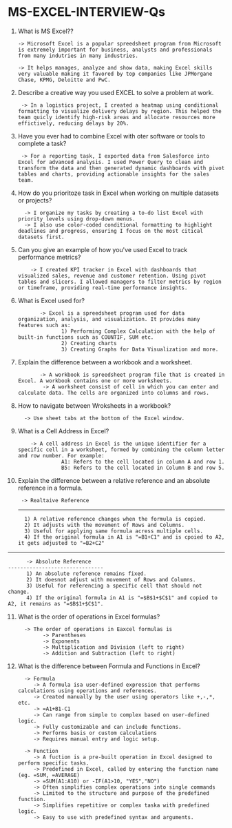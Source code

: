 # MS-EXCEL-INTERVIEW-Qs

1) What is MS Excel??
   
       -> Microsoft Excel is a popular spreedsheet program from Microsoft is extremely important for business, analysts and professionals from many indutries in many industries.
   
       -> It helps manages, analyze and show data, making Excel skills very valuable making it favored by top companies like JPMorgane Chase, KPMG, Deloitte and PwC.

2) Describe a creative way you used EXCEL to solve a problem at work.
   
        -> In a logistics project, I created a heatmap using conditional formatting to visualize delivery delays by region. This helped the team quicly identify high-risk areas and allocate resources more effictively, reducing delays by 20%.

3) Have you ever had to combine Excel with oter software or tools to complete a task?

        -> For a reporting task, I exported data from Salesforce into Excel for advanced analysis. I used Power Query to clean and transform the data and then generated dynamic dashboards with pivot tables and charts, providing actionable insights for the sales team.

4) How do you prioritoze task in Excel when working on multiple datasets or projects?

         -> I organize my tasks by creating a to-do list Excel with priority levels using drop-down menus.
         -> I also use color-coded conditional formatting to highlight deadlines and progress, ensuring I focus on the most citical datasets first.

5) Can you give an example of how you've used Excel to track performance metrics?

           -> I created KPI tracker in Excel with dashboards that visualized sales, revenue and customer retention. Using pivot tables and slicers. I allowed managers to filter metrics by region or timeframe, providing real-time performance insights.

6) What is Excel used for?

              -> Excel is a spreedsheet program used for data organization, analysis, and visualization. It provides many features such as:
                     1) Performing Complex Calculation with the help of built-in functions such as COUNTIF, SUM etc.
                     2) Creating charts
                     3) Creating Graphs for Data Visualization and more.

7) Explain the difference between a workbook and a worksheet.

              -> A workbook is spreedsheet program file that is created in Excel. A workbook contains one or more worksheets.
               -> A worksheet consist of cell in which you can enter and calculate data. The cells are organized into columns and rows.

8) How to navigate between Wroksheets in a workbook?

         -> Use sheet tabs at the bottom of the Excel window.
   
9) What is a Cell Address in Excel?

           -> A cell address in Excel is the unique identifier for a specific cell in a worksheet, formed by combining the column letter and row number. For example:
                     A1: Refers to the cell located in column A and row 1.
                     B5: Refers to the cell located in Column B and row 5.

10) Explain the difference between a relative reference and an absolute reference in a formula.

         -> Realtaive Reference
    -------------------------------
          1) A relative reference changes when the formula is copied.
          2) It adjusts with the movement of Rows and Columns.
          3) Useful for applying same formula acress multiple cells.
          4) If the original formula in A1 is "=B1+C1" and is cpoied to A2, it gets adjusted to "=B2+C2"
----------------------------------------------------------------------------------------------

          -> Absolute Reference
    -------------------------------
          1) An absolute reference remains fixed.
          2) It doesnot adjust with movement of Rows and Columns.
          3) Useful for referencing a specific cell that should not change.
          4) If the original formula in A1 is "=$B$1+$C$1" and copied to A2, it remains as "=$B$1+$C$1".

11) What is the order of operations in Excel formulas?

          -> The order of operations in Eaxcel formulas is
                -> Parentheses
                -> Exponents
                -> Multiplication and Division (left to right)
                -> Addition and Subtraction (left to right)


12) What is the difference between Formula and Functions in Excel?

          -> Formula
             -> A formula isa user-defined expression that performs calculations using operations and references.
             -> Created manually by the user using operators like +,-,*, etc.
             -> =A1+B1-C1
             -> Can range from simple to complex based on user-defined logic.
             -> Fully customizable and can include functions.
             -> Performs basis or custom calculations
             -> Requires manual entry and logic setup.

          -> Function
             -> A fuction is a pre-built operation in Excel designed to perform specific tasks.
             -> Predefined in Excel, called by entering the function name (eg. =SUM, =AVERAGE)
             -> =SUM(A1:A10) or -IF(A1>10, "YES","NO")
             -> Often simplifies complex operations into single commands
             -> Limited to the structure and purpose of the predefined function.
             -> Simplifies repetitive or complex taska with predefined logic.
             -> Easy to use with predefined syntax and arguments.
    
